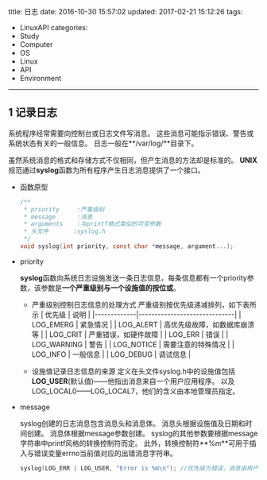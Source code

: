 title: 日志
date: 2016-10-30 15:57:02
updated: 2017-02-21 15:12:26
tags:
- LinuxAPI
categories:
- Study
- Computer
- OS
- Linux
- API
- Environment
---

## 1 记录日志

系统程序经常需要向控制台或日志文件写消息。
这些消息可能指示错误、警告或系统状态有关的一般信息。
日志一般在**/var/log/**目录下。

虽然系统消息的格式和存储方式不仅相同，但产生消息的方法却是标准的。
**UNIX**规范通过**syslog**函数为所有程序产生日志消息提供了一个接口。

- 函数原型

    ```c
    /**
     * priority     :严重级别
     * message      :消息
     * arguments    :与printf格式类似的可变参数
     * 头文件       :syslog.h
     */
    void syslog(int priority, const char *message, argument...);
    ```

- priority

    **syslog**函数向系统日志设施发送一条日志信息，每条信息都有一个priority参数，该参数是**一个严重级别与一个设施值的按位或**。

    - 严重级别控制日志信息的处理方式
        严重级别按优先级递减排列，如下表所示
        |   优先级    |             说明             |
        |-------------|------------------------------|
        | LOG_EMERG   | 紧急情况                     |
        | LOG_ALERT   | 高优先级故障，如数据库崩溃等 |
        | LOG_CRIT    | 严重错误，如硬件故障         |
        | LOG_ERR     | 错误                         |
        | LOG_WARNING | 警告                         |
        | LOG_NOTICE  | 需要注意的特殊情况           |
        | LOG_INFO    | 一般信息                     |
        | LOG_DEBUG   | 调试信息                     |

    - 设施值记录日志信息的来源
        定义在头文件syslog.h中的设施值包括**LOG_USER**(默认值)——他指出消息来自一个用户应用程序。
        以及LOG_LOCAL0——LOG_LOCAL7，他们的含义由本地管理员指定。

- message

    syslog创建的日志消息包含消息头和消息体。
    消息头根据设施值及日期和时间创建。
    消息体根据message参数创建。
    syslog的其他参数要根据message字符串中printf风格的转换控制符而定。
    此外，转换控制符**%m**可用于插入与错误变量errno当前值对应的出错消息字符串。
    ```c
    syslog(LOG_ERR | LOG_USER, "Error is %m\n"); //优先级为错误，消息由用户创建，作用是输出errno错误值
    ```
